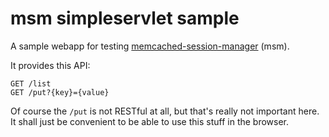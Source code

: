 # msm simpleservlet sample

A sample webapp for testing [memcached-session-manager](https://github.com/magro/memcached-session-manager) (msm).

It provides this API:

```
GET /list
GET /put?{key}={value}
```

Of course the `/put` is not RESTful at all, but that's really not important here. It shall just be convenient to be able to use this stuff in the browser.